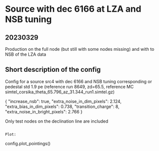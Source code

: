 # Source with dec 6166 at LZA and NSB tuning

## 20230329

Production on the full node (but still with some nodes missing) and with to NSB of the LZA data 

## Short description of the config

Config for a source src4 with dec 6166 and NSB tuning corresponding or pedestal std 1.9 pe (reference run 8649, zd=65.5, reference MC simtel_corsika_theta_65.796_az_31.344_run1.simtel.gz)


{
  "increase_nsb": true,
  "extra_noise_in_dim_pixels": 2.124,
  "extra_bias_in_dim_pixels": 0.738,
  "transition_charge": 8,
  "extra_noise_in_bright_pixels": 2.766
}

Only test nodes on the declination line are included

```

Plot:
```
config.plot_pointings()
```
